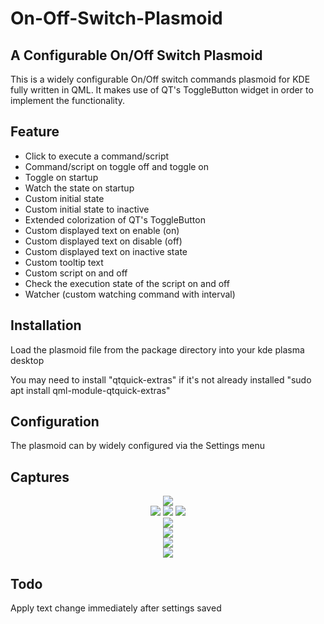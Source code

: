 # On-Off-Switch-Plasmoid
## A Configurable On/Off Switch Plasmoid

This is a widely configurable On/Off switch commands plasmoid for KDE fully written in QML. It makes use of QT's ToggleButton widget in order to implement the functionality.

## Feature 
- Click to execute a command/script
- Command/script on toggle off and toggle on 
- Toggle on startup
- Watch the state on startup
- Custom initial state
- Custom initial state to inactive 
- Extended colorization of QT's ToggleButton
- Custom displayed text on enable (on)
- Custom displayed text on disable (off)
- Custom displayed text on inactive state
- Custom tooltip text
- Custom script on and off
- Check the execution state of the script on and off
- Watcher (custom watching command with interval)

## Installation

Load the plasmoid file from the package directory into your kde plasma desktop

You may need to install "qtquick-extras" if it's not already installed
"sudo apt install qml-module-qtquick-extras"

## Configuration
The plasmoid can by widely configured via the Settings menu

## Captures

<p align="center">
  
<img src ="https://github.com/Intika-Linux-KDE/Plasmoid-On-Off-Switch-Commands/raw/master/screenshot/Screenshot_20190206_072706.png" />

</br>

<img src ="https://github.com/Intika-Linux-KDE/Plasmoid-On-Off-Switch-Commands/raw/master/screenshot/Screenshot_20190206_072407.png" />

<img src ="https://github.com/Intika-Linux-KDE/Plasmoid-On-Off-Switch-Commands/raw/master/screenshot/Screenshot_20190206_072415.png" />

<img src ="https://github.com/Intika-Linux-KDE/Plasmoid-On-Off-Switch-Commands/raw/master/screenshot/Screenshot_20190206_072428.png" />

</br>

<img src ="https://github.com/Intika-Linux-KDE/Plasmoid-On-Off-Switch-Commands/raw/master/screenshot/Screenshot_20190206_072539.png" />

</br>

<img src ="https://github.com/Intika-Linux-KDE/Plasmoid-On-Off-Switch-Commands/raw/master/screenshot/Screenshot_20190206_073638.png" />

</br>
  
<img src ="https://github.com/Intika-Linux-KDE/Plasmoid-On-Off-Switch-Commands/raw/master/screenshot/Screenshot_20190206_073645.png" />

</br>

<img src ="https://github.com/Intika-Linux-KDE/Plasmoid-On-Off-Switch-Commands/raw/master/screenshot/Screenshot_20190206_073650.png" />

</p>

## Todo 
Apply text change immediately after settings saved
